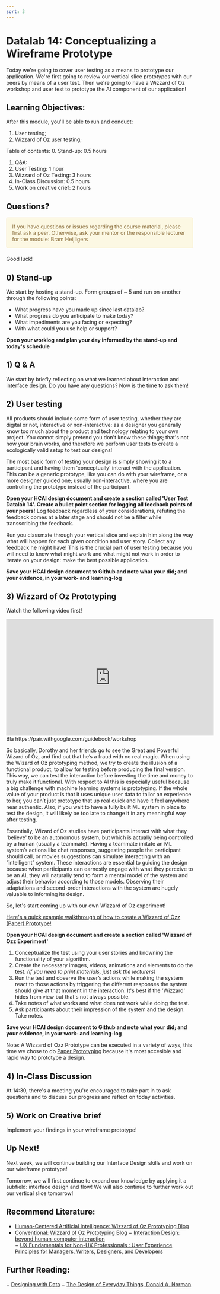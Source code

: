 ```yaml
---
sort: 3
---
```


# Datalab 14: Conceptualizing a Wireframe Prototype
Today we're going to cover user testing as a means to prototype our application. We're first going to review our vertical slice prototypes with our peers by means of a user test. Then we're going to have a Wizzard of Oz workshop and user test to prototype the AI component of our application!

## Learning Objectives:
After this module, you'll be able to run and conduct:
1. User testing;
2. Wizzard of Oz user testing;

Table of contents:
0. Stand-up: 0.5 hours
1. Q&A:
2. User Testing: 1 hour
3. Wizzard of Oz Testing: 3 hours
4. In-Class Discussion: 0.5 hours
5. Work on creative crief: 2 hours


## Questions?

<div style="padding: 15px; border: 1px solid transparent; border-color: transparent; margin-bottom: 20px; border-radius: 4px; color: #8a6d3b;; background-color: #fcf8e3; border-color: #faebcc;">
If you have questions or issues regarding the course material, please first ask a peer. Otherwise, ask your mentor or the responsible lecturer for the module: Bram Heijligers
 </div>

Good luck!

## 0) Stand-up
We start by hosting a stand-up. Form groups of ~ 5 and run on-another through the following points:
- What progress have you made up since last datalab?
- What progress do you anticipate to make today?
- What impediments are you facing or expecting?
- With what could you use help or support?

**Open your worklog and plan your day informed by the stand-up and today's schedule**

## 1) Q & A
We start by briefly reflecting on what we learned about interaction and interface design. Do you have any questions? Now is the time to ask them!

## 2) User testing
All products should include some form of user testing, whether they are digital or not, interactive or non-interactive: as a designer you generally know too much about the product and technology relating to your own project. You cannot simply pretend you don't know these things; that's not how your brain works, and therefore we perform user tests to create a ecologically valid setup to test our designs!

The most basic form of testing your design is simply showing it to a participant and having them 'conceptually' interact with the application. This can be a generic prototype, like you can do with your wireframe, or a more designer guided one; usually non-interactive, where you are controlling the prototype instead of the participant.

**Open your HCAI design document and create a section called 'User Test Datalab 14'. Create a bullet point section for logging all feedback points of your peers!** Log feedback regardless of your considerations, refuting the feedback comes at a later stage and should not be a filter while transscribing the feedback.

Run you classmate through your vertical slice and explain him along the way what will happen for each given condition and user story. Collect any feedback he might have! This is the crucial part of user testing because you will need to know what might work and what might not work in order to iterate on your design: make the best possible application.

**Save your HCAI design document to Github and note what your did; and your evidence, in your work- and learning-log**

## 3) Wizzard of Oz Prototyping
Watch the following video first!

<iframe width="560" height="315" src="https://www.youtube.com/embed/NZR64EF3OpA" title="YouTube video player" frameborder="0" allow="accelerometer; autoplay; clipboard-write; encrypted-media; gyroscope; picture-in-picture" allowfullscreen></iframe>
Bla
https://pair.withgoogle.com/guidebook/workshop

So basically, Dorothy and her friends go to see the Great and Powerful Wizard of Oz, and find out that he’s a fraud with no real magic. When using the Wizard of Oz prototyping method, we try to create the illusion of a functional product, to allow for testing before producing the final version. This way, we can test the interaction before investing the time and money to truly make it functional.
With respect to AI this is especially useful because a big challenge with machine learning systems is prototyping. If the whole value of your product is that it uses unique user data to tailor an experience to her, you can’t just prototype that up real quick and have it feel anywhere near authentic. Also, if you wait to have a fully built ML system in place to test the design, it will likely be too late to change it in any meaningful way after testing.

Essentially, Wizard of Oz studies have participants interact with what they 'believe' to be an autonomous system, but which is actually being controlled by a human (usually a teammate). Having a teammate imitate an ML system’s actions like chat responses, suggesting people the participant should call, or movies suggestions can simulate interacting with an “intelligent” system. These interactions are essential to guiding the design because when participants can earnestly engage with what they perceive to be an AI, they will naturally tend to form a mental model of the system and adjust their behavior according to those models. Observing their adaptations and second-order interactions with the system are hugely valuable to informing its design.

So, let's start coming up with our own Wizzard of Oz experiment!

[Here's a quick example walkthrough of how to create a Wizzard of Ozz (Paper) Prototype!](https://drive.google.com/file/d/15LwN3SESX8vcoFop4BmlxTsyRyNluuzq/view?usp=sharing)

**Open your HCAI design document and create a section called 'Wizzard of Ozz Experiment'**

1. Conceptualize the test using your user stories and knowning the functionality of your algorithm.
2. Create the necessary images, videos, animations and elements to do the test. *(if you need to print materials, just ask the lecturers)*
2. Run the test and observe the user’s actions while making the system react to those actions by triggering the different responses the system should give at that moment in the interaction. It's best if the 'Wizzard' hides from view but that's not always possible.
4. Take notes of what works and what does not work while doing the test.
5. Ask participants about their impression of the system and the design. Take notes.

**Save your HCAI design document to Github and note what your did; and your evidence, in your work- and learning-log**


Note: A Wizzard of Ozz Prototype can be executed in a variety of ways, this time we chose to do [Paper Prototyping](https://en.wikipedia.org/wiki/Paper_prototyping) because it's most accesible and rapid way to prototype a design.


## 4) In-Class Discussion
At 14:30, there's a meeting you're encouraged to take part in to ask questions and to discuss our progress and reflect on today activities.


## 5) Work on Creative brief
Implement your findings in your wireframe prototype!

## Up Next!
Next week, we will continue building our Interface Design skills and work on our wireframe prototype! 

Tomorrow, we will first continue to expand our knowledge by applying it a subfield: interface design and flow! We will also continue to further work out our vertical slice tomorrow!

## Recommend Literature:
- [Human-Centered Artificial Intelligence: Wizzard of Oz Prototyping Blog](https://medium.com/google-design/human-centered-machine-learning-a770d10562cd)
- [Conventional: Wizzard of Oz Prototyping Blog](https://blog.prototypr.io/wizard-of-oz-prototyping-process-blog-a20ffce8886)
−	[Interaction Design: beyond human-computer interaction](https://login.proxy1.dom1.nhtv.nl/login?url=https://search.ebscohost.com/login.aspx?direct=true&db=cat01829a&AN=buas.303541695&site=eds-live)   
−	[UX Fundamentals for Non-UX Professionals : User Experience Principles for Managers, Writers, Designers, and Developers](https://login.proxy1.dom1.nhtv.nl/login?url=https://search.ebscohost.com/login.aspx?direct=true&db=edsebk&AN=1892077&site=eds-live)

## Further Reading:
−	[Designing with Data](http://shop.oreilly.com/product/0636920026228.do)
−	[The Design of Everyday Things, Donald A. Norman](https://login.proxy1.dom1.nhtv.nl/login?url=https://search.ebscohost.com/login.aspx?direct=true&db=cat01829a&AN=buas.393706974&site=eds-live)
